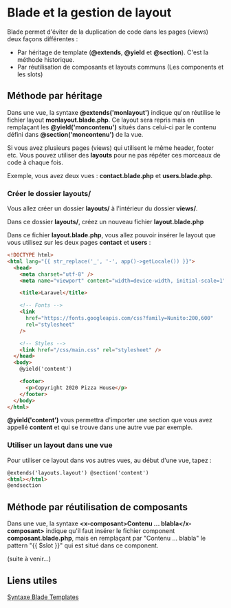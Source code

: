 # Blade et la gestion de layout

Blade permet d'éviter de la duplication de code dans les pages (views) deux façons différentes :

- Par héritage de template (**@extends**, **@yield** et **@section**). C'est la méthode historique.
- Par réutilisation de composants et layouts communs (Les components et les slots)

## Méthode par héritage

Dans une vue, la syntaxe **@extends('monlayout')** indique qu'on réutilise le fichier layout **monlayout.blade.php**.
Ce layout sera repris mais en remplaçant les **@yield('moncontenu')** situés dans celui-ci par le contenu défini dans **@section('moncontenu')** de la vue.

Si vous avez plusieurs pages (views) qui utilisent le même header, footer etc. Vous pouvez utiliser des **layouts** pour ne pas répéter ces morceaux de code à chaque fois.

Exemple, vous avez deux vues : **contact.blade.php** et **users.blade.php**.

### Créer le dossier layouts/

Vous allez créer un dossier **layouts/** à l'intérieur du dossier **views/**.

Dans ce dossier **layouts/**, créez un nouveau fichier **layout.blade.php**

Dans ce fichier **layout.blade.php**, vous allez pouvoir insérer le layout que vous utilisez sur les deux pages **contact** et **users** :

```html
<!DOCTYPE html>
<html lang="{{ str_replace('_', '-', app()->getLocale()) }}">
  <head>
    <meta charset="utf-8" />
    <meta name="viewport" content="width=device-width, initial-scale=1" />

    <title>Laravel</title>

    <!-- Fonts -->
    <link
      href="https://fonts.googleapis.com/css?family=Nunito:200,600"
      rel="stylesheet"
    />

    <!-- Styles -->
    <link href="/css/main.css" rel="stylesheet" />
  </head>
  <body>
    @yield('content')

    <footer>
      <p>Copyright 2020 Pizza House</p>
    </footer>
  </body>
</html>
```

**@yield('content')** vous permettra d'importer une section que vous avez appellé **content** et qui se trouve dans une autre vue par exemple.

### Utiliser un layout dans une vue

Pour utiliser ce layout dans vos autres vues, au début d'une vue, tapez :

```html
@extends('layouts.layout') @section('content')
<html></html>
@endsection
```

## Méthode par réutilisation de composants

Dans une vue, la syntaxe **<x-composant\>Contenu ... blabla\</x-composant\>** indique qu'il faut insérer le fichier component **composant.blade.php**, mais en remplaçant par "Contenu ... blabla" le pattern "{{ $slot }}" qui est situé dans ce component.

(suite à venir...)

## Liens utiles

[Syntaxe Blade Templates](https://laravel.com/docs/8.x/blade)
